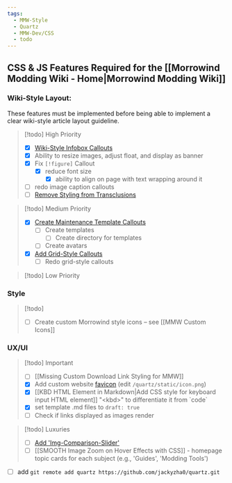 ```yaml
---
tags:
  - MMW-Style
  - Quartz
  - MMW-Dev/CSS
  - todo
---
```

## CSS & JS Features Required for the [[Morrowind Modding Wiki - Home|Morrowind Modding Wiki]]

### Wiki-Style Layout:

These features must be implemented before being able to implement a clear wiki-style article layout guideline.

> [!todo] High Priority
>
> - [x] [Wiki-Style Infobox Callouts](https://github.com/morrowind-modding/morrowind-modding.github.io/issues/20)
> - [x] Ability to resize images, adjust float, and display as banner
> - [x] Fix `[!figure]` Callout
> 	- [x] reduce font size
>     - [x] ability to align on page with text wrapping around it
> - [ ] redo image caption callouts
> - [ ] [Remove Styling from Transclusions](https://github.com/morrowind-modding/morrowind-modding.github.io/issues/47)

> [!todo] Medium Priority
> 
> - [x] [Create Maintenance Template Callouts](https://github.com/morrowind-modding/morrowind-modding.github.io/issues/26)
> 	- [ ] Create templates
> 		- [ ] Create directory for templates
> 	- [ ] Create avatars
> - [x] [Add Grid-Style Callouts](https://github.com/morrowind-modding/morrowind-modding.github.io/issues/22)
> 	- [ ] Redo grid-style callouts 

> [!todo] Low Priority



### Style

> [!todo]
>
> - [ ] Create custom Morrowind style icons – see [[MMW Custom Icons]]

### UX/UI

> [!todo] Important
> 
> - [ ] [[Missing Custom Download Link Styling for MMW]]
> - [x] Add custom website [favicon](https://www.w3schools.com/html/html_favicon.asp) (edit `/quartz/static/icon.png`)
> - [x] [[KBD HTML Element in Markdown|Add CSS style for keyboard input HTML element]] "\<kbd\>" to differentiate it from \`code\`
> - [x] set template .md files to `draft: true`
> - [ ] Check if links displayed as images render

> [!todo] Luxuries
>
> - [ ] [Add 'Img-Comparison-Slider'](https://github.com/morrowind-modding/morrowind-modding.github.io/issues/21)
> - [ ] [[SMOOTH Image Zoom on Hover Effects with CSS]] - homepage topic cards for each subject (e.g., 'Guides', 'Modding Tools')

- [ ] add  `git remote add quartz https://github.com/jackyzha0/quartz.git`
